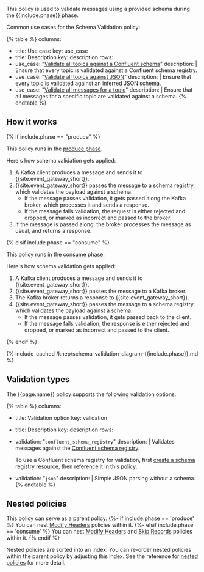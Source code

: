 This policy is used to validate messages using a provided schema during the {{include.phase}} phase.

Common use cases for the Schema Validation policy:

<!--vale off-->
{% table %}
columns:
  - title: Use case
    key: use_case
  - title: Description
    key: description
rows:
  - use_case: "[Validate all topics against a Confluent schema](/event-gateway/policies/{{include.slug}}/examples/validate-all-topics-confluent/)"
    description: |
      Ensure that every topic is validated against a Confluent schema registry.
  - use_case: "[Validate all topics against JSON](/event-gateway/policies/{{include.slug}}/examples/validate-all-topics-json/)"
    description: |
      Ensure that every topic is validated against an inferred JSON schema.
  - use_case: "[Validate all messages for a topic](/event-gateway/policies/{{include.slug}}/examples/validate-all-messages-for-topic/)"
    description: |
      Ensure that all messages for a specific topic are validated against a schema.
{% endtable %}
<!--vale on-->

## How it works

{% if include.phase == "produce" %}

This policy runs in the [produce phase](/event-gateway/entities/policy/#phases).

Here's how schema validation gets applied:

1. A Kafka client produces a message and sends it to {{site.event_gateway_short}}.
1. {{site.event_gateway_short}} passes the message to a schema registry, which validates the payload against a schema.
   * If the message passes validation, it gets passed along the Kafka broker, which processes it and sends a response.
   * If the message fails validation, the request is either rejected and dropped, or marked as incorrect and passed to the broker.
1. If the message is passed along, the broker processes the message as usual, and returns a response.

{% elsif include.phase == "consume" %}

This policy runs in the [consume phase](/event-gateway/entities/policy/#phases).

Here's how schema validation gets applied:

1. A Kafka client produces a message and sends it to {{site.event_gateway_short}}.
1. {{site.event_gateway_short}} passes the message to a Kafka broker.
1. The Kafka broker returns a response to {{site.event_gateway_short}}.
1. {{site.event_gateway_short}} passes the message to a schema registry, which validates the payload against a schema.
   * If the message passes validation, it gets passed back to the client.
   * If the message fails validation, the response is either rejected and dropped, or marked as incorrect and passed to the client.

{% endif %}

{% include_cached /knep/schema-validation-diagram-{{include.phase}}.md %}

## Validation types

The {{page.name}} policy supports the following validation options:

{% table %}
columns:
  - title: Validation option
    key: validation
  - title: Description
    key: description
rows:
  - validation: "`confluent_schema_registry`" 
    description: |
      Validates messages against the [Confluent schema registry](https://docs.confluent.io/platform/current/schema-registry/index.html).

      To use a Confluent schema registry for validation, first [create a schema registry resource](/event-gateway/entities/schema-registry/), then reference it in this policy.
  - validation: "`json`"
    description: |
      Simple JSON parsing without a schema.
{% endtable %}

## Nested policies

This policy can serve as a parent policy. 
{%- if include.phase == 'produce' %}
You can nest [Modify Headers](/event-gateway/policies/modify-headers/examples/nested-policy/) policies within it.
{%- elsif include.phase == 'consume' %}
You can nest [Modify Headers](/event-gateway/policies/modify-headers/examples/nested-policy/) and [Skip Records](/event-gateway/policies/skip-record/examples/nested-policy/) policies within it.
{% endif %}

Nested policies are sorted into an index. You can re-order nested policies within the parent policy by adjusting this index. 
See the reference for [nested policies](/event-gateway/entities/policy/#policy-nesting) for more detail.
